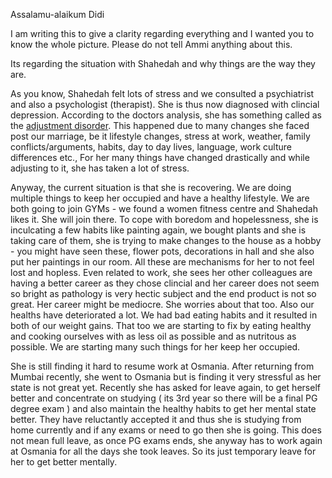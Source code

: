 Assalamu-alaikum Didi

I am writing this to give a clarity regarding everything and I wanted you to know the whole picture.
Please do not tell Ammi anything about this. 

Its regarding the situation with Shahedah and why things are the way they are.

As you know, Shahedah felt lots of stress and we consulted a psychiatrist and also a psychologist (therapist). She is thus now diagnosed with clincial depression. According to the doctors analysis, she has something called as the [adjustment disorder](https://shatayumulticlinic.com/disease/adjustment-disorder/). This happened due to many changes she faced post our marriage, be it lifestyle changes, stress at work, weather, family conflicts/arguments, habits, day to day lives, language, work culture differences etc., For her many things have changed drastically and while adjusting to it, she has taken a lot of stress.

Anyway, the current situation is that she is recovering. We are doing multiple things to keep her occupied and have a healthy lifestyle. We are both going to join GYMs - we found a women fitness centre and Shahedah likes it. She will join there. To cope with boredom and hopelessness, she is inculcating a few habits like painting again, we bought plants and she is taking care of them, she is trying to make changes to the house as a hobby - you might have seen these, flower pots, decorations in hall and she also put her paintings in our room. All these are mechanisms for her to not feel lost and hopless. Even related to work, she sees her other colleagues are having a better career as they chose clincial and her career does not seem so bright as pathology is very hectic subject and the end product is not so great. Her career might be mediocre. She worries about that too. Also our healths have deteriorated a lot. We had bad eating habits and it resulted in both of our weight gains. That too we are starting to fix by eating healthy and cooking ourselves with as less oil as possible and as nutritous as possible. We are starting many such things for her keep her occupied.

She is still finding it hard to resume work at Osmania. After returning from Mumbai recently, she went to Osmania but is finding it very stressful as her state is not great yet. Recently she has asked for leave again, to get herself better and concentrate on studying ( its 3rd year so there will be a final PG degree exam ) and also maintain the healthy habits to get her mental state better. They have reluctantly accepted it and thus she is studying from home currently and if any exams or need to go then she is going. This does not mean full leave, as once PG exams ends, she anyway has to work again at Osmania for all the days she took leaves. So its just temporary leave for her to get better mentally.

